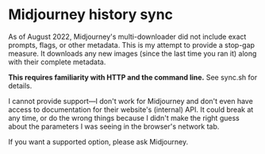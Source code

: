 # Midjourney history sync

As of August 2022, Midjourney's multi-downloader did not include exact
prompts, flags, or other metadata. This is my attempt to provide a
stop-gap measure. It downloads any new images (since the last time you
ran it) along with their complete metadata.

**This requires familiarity with HTTP and the command line.** See
sync.sh for details.

I cannot provide support—I don't work for Midjourney and don't even
have access to documentation for their website's (internal) API. It
could break at any time, or do the wrong things because I didn't make
the right guess about the parameters I was seeing in the browser's
network tab.

If you want a supported option, please ask Midjourney.
